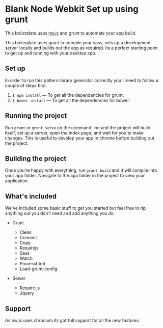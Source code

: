 # Blank Node Webkit Set up using grunt

This boilerplate uses [nw.js](http://nwjs.io/) and grunt to automate your app build.

This boilerplate uses grunt to compile your sass, sets up a development server locally and builds out the app as required. Its a perfect starting point to get up and running with your desktop app.

## Set up
In order to run this pattern library generator correctly you'll need to follow a couple of steps first.
1. `$ npm install` — To get all the dependencies for grunt.
2. `$ bower install` — To get all the dependencies for bower.
## Running the project
Run `grunt` or `grunt serve` on the command line and the project will build itself, set up a server, open the index page, and wait for you to make changes. This is useful to develop your app in chrome before building out the project.
## Building the project
Once you're happy with everything, run `grunt build` and it will compile into your app folder. 
Navigate to the app folder in the project to view your application. 

## What's included
We've included some basic stuff to get you started but feel free to rip anything out you don't need and add anything you do.

* Grunt
	* Clean
	* Connect
	* Copy
	* Requirejs
	* Sass
	* Watch
	* Processhtml
	* Load-grunt-config

* Bower
	* Require.js
	* Jquery

## Support
As nw.js uses chronium its got full support for all the new features.